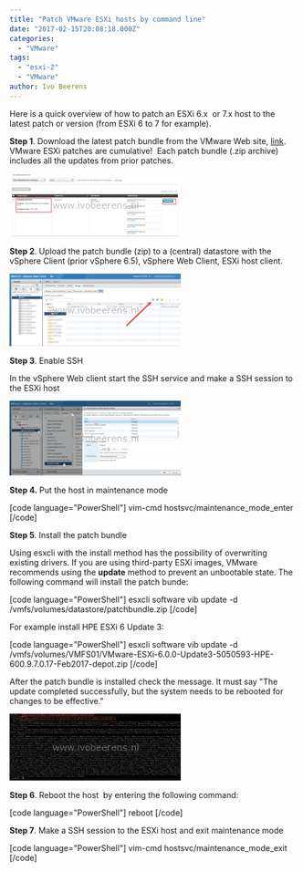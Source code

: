 ```yaml
---
title: "Patch VMware ESXi hosts by command line"
date: "2017-02-15T20:08:18.000Z"
categories: 
  - "VMware"
tags: 
  - "esxi-2"
  - "VMware"
author: Ivo Beerens
---
```


Here is a quick overview of how to patch an ESXi 6.x  or 7.x host to the latest patch or version (from ESXi 6 to 7 for example).

**Step 1**. Download the latest patch bundle from the VMware Web site, [link](https://www.VMware.com/patchmgr/findPatchByReleaseName.portal). VMware ESXi patches are cumulative!  Each patch bundle (.zip archive) includes all the updates from prior patches.

[![](images/1-300x111.png)](images/1.png)

**Step 2**. Upload the patch bundle (zip) to a (central) datastore with the vSphere Client (prior vSphere 6.5), vSphere Web Client, ESXi host client.

[![](images/3-300x127.png)](images/3.png)

**Step 3**. Enable SSH

In the vSphere Web client start the SSH service and make a SSH session to the ESXi host

[![](images/4-300x131.png)](images/4.png)

**Step 4.** Put the host in maintenance mode

\[code language="PowerShell"\] vim-cmd hostsvc/maintenance\_mode\_enter \[/code\]

**Step 5**. Install the patch bundle

Using esxcli with the install method has the possibility of overwriting existing drivers. If you are using third-party ESXi images, VMware recommends using the **update** method to prevent an unbootable state. The following command will install the patch bunde:

\[code language="PowerShell"\] esxcli software vib update -d /vmfs/volumes/datastore/patchbundle.zip \[/code\]

For example install HPE ESXi 6 Update 3:

\[code language="PowerShell"\] esxcli software vib update -d /vmfs/volumes/VMFS01/VMware-ESXi-6.0.0-Update3-5050593-HPE-600.9.7.0.17-Feb2017-depot.zip \[/code\]

After the patch bundle is installed check the message. It must say "The update completed successfully, but the system needs to be rebooted for changes to be effective."

[![](images/2-300x117.png)](images/2.png)

**Step 6**. Reboot the host  by entering the following command:

\[code language="PowerShell"\] reboot \[/code\]

**Step 7**. Make a SSH session to the ESXi host and exit maintenance mode

\[code language="PowerShell"\] vim-cmd hostsvc/maintenance\_mode\_exit \[/code\]



